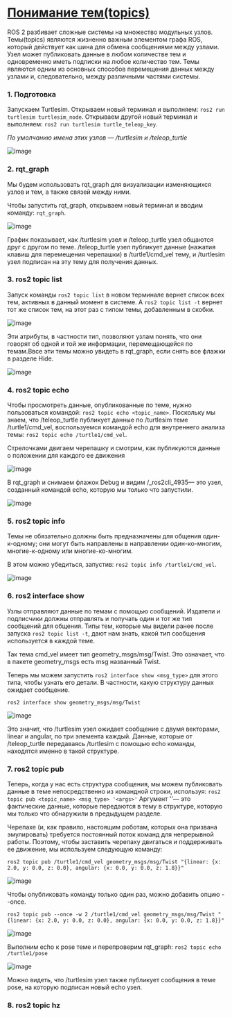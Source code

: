 # [Понимание тем(topics)](https://docs.ros.org/en/rolling/Tutorials/Beginner-CLI-Tools/Understanding-ROS2-Topics/Understanding-ROS2-Topics.html)

ROS 2 разбивает сложные системы на множество модульных узлов. Темы(topics) являются жизненно важным элементом графа ROS, который действует как шина для обмена сообщениями между узлами. Узел может публиковать данные в любом количестве тем и одновременно иметь подписки на любое количество тем.
Темы являются одним из основных способов перемещения данных между узлами и, следовательно, между различными частями системы.

### 1. Подготовка

Запускаем Turtlesim. Открываем новый терминал и выполняем: `ros2 run turtlesim turtlesim_node`. Открываем другой новый терминал и выполняем: `ros2 run turtlesim turtle_teleop_key`.

*По умолчанию имена этих узлов — /turtlesim и /teleop_turtle*

![image](https://github.com/user-attachments/assets/8c6a731a-e2ed-49db-8667-0e64f34e073d)


### 2. rqt_graph

Мы будем использовать rqt_graph для визуализации изменяющихся узлов и тем, а также связей между ними.

Чтобы запустить rqt_graph, открываем новый терминал и вводим команду: `rqt_graph`.

![image](https://github.com/user-attachments/assets/f20b4ee9-32c1-49bb-8ef0-9ae4a3433dd5)

График показывает, как /turtlesim узел и /teleop_turtle узел общаются друг с другом по теме. /teleop_turtle узел публикует данные (нажатия клавиш для перемещения черепашки) в /turtle1/cmd_vel тему, и /turtlesim узел подписан на эту тему для получения данных.

### 3. ros2 topic list

Запуск команды `ros2 topic list` в новом терминале вернет список всех тем, активных в данный момент в системе. А `ros2 topic list -t` вернет тот же список тем, на этот раз с типом темы, добавленным в скобки.

![image](https://github.com/user-attachments/assets/3fbb6ca3-67bd-4fcf-873c-21d633cc6ce0)

Эти атрибуты, в частности тип, позволяют узлам понять, что они говорят об одной и той же информации, перемещающейся по темам.Ввсе эти темы можно увидеть в rqt_graph, если снять все флажки в разделе Hide.

![image](https://github.com/user-attachments/assets/3b9c9d19-c03f-4334-aa6d-37252fb197e5)

### 4. ros2 topic echo

Чтобы просмотреть данные, опубликованные по теме, нужно пользоваться командой: `ros2 topic echo <topic_name>`.
Поскольку мы знаем, что /teleop_turtle публикует данные по /turtlesim теме /turtle1/cmd_vel, воспользуемся командой echo для внутреннего анализа темы: `ros2 topic echo /turtle1/cmd_vel`.

Стрелочками двигаем черепашку и смотрим, как публикуются данные о положении для каждого ее движения

![image](https://github.com/user-attachments/assets/d456e103-09fe-4152-aab9-276d3060cc39)

В rqt_graph и снимаем флажок Debug и видим /_ros2cli_4935— это узел, созданный командой echo, которую мы только что запустили.

![image](https://github.com/user-attachments/assets/82d58406-4e52-4c97-83dd-3a97a0aca09a)

### 5. ros2 topic info

Темы не обязательно должны быть предназначены для общения один-к-одному; они могут быть направлены в направлении один-ко-многим, многие-к-одному или многие-ко-многим.

В этом можно убедиться, запустив: `ros2 topic info /turtle1/cmd_vel`.

![image](https://github.com/user-attachments/assets/e8671190-d3f0-445e-a94d-a5147542e6ed)

### 6. ros2 interface show

Узлы отправляют данные по темам с помощью сообщений. Издатели и подписчики должны отправлять и получать один и тот же тип сообщений для общения.
Типы тем, которые мы видели ранее после запуска `ros2 topic list -t`, дают нам знать, какой тип сообщения используется в каждой теме. 

Так тема cmd_vel имеет тип geometry_msgs/msg/Twist. Это означает, что в пакете geometry_msgs есть msg названный Twist.

Теперь мы можем запустить `ros2 interface show <msg_type>` для этого типа, чтобы узнать его детали. В частности, какую структуру данных ожидает сообщение.
```
ros2 interface show geometry_msgs/msg/Twist
```
![image](https://github.com/user-attachments/assets/5cdc2553-569d-4d25-8d94-ec8b9b47414e)

Это значит, что /turtlesim узел ожидает сообщение с двумя векторами, linear и angular, по три элемента каждый. Данные, которые от /teleop_turtle передаваясь /turtlesim с помощью echo команды, находятся именно в такой структуре.

### 7. ros2 topic pub

Теперь, когда у нас есть структура сообщения, мы можем публиковать данные в теме непосредственно из командной строки, используя: `ros2 topic pub <topic_name> <msg_type> '<args>'`
Аргумент '<args>'— это фактические данные, которые передаются в тему в структуре, которую мы только что обнаружили в предыдущем разделе.

Черепахе (и, как правило, настоящим роботам, которых она призвана эмулировать) требуется постоянный поток команд для непрерывной работы. Поэтому, чтобы заставить черепаху двигаться и поддерживать ее движение, мы используем следующую команду:
```
ros2 topic pub /turtle1/cmd_vel geometry_msgs/msg/Twist "{linear: {x: 2.0, y: 0.0, z: 0.0}, angular: {x: 0.0, y: 0.0, z: 1.8}}"
```
![image](https://github.com/user-attachments/assets/f83d7a86-3586-4cc7-b501-75461640073b)

Чтобы опубликовать команду только один раз, можно добавить опцию --once.
```
ros2 topic pub --once -w 2 /turtle1/cmd_vel geometry_msgs/msg/Twist "{linear: {x: 2.0, y: 0.0, z: 0.0}, angular: {x: 0.0, y: 0.0, z: 1.8}}"
```
![image](https://github.com/user-attachments/assets/fe8d82cc-f7f6-40b6-919c-7b8558332404)

Выполним echo к pose теме и перепроверим rqt_graph: `ros2 topic echo /turtle1/pose`

![image](https://github.com/user-attachments/assets/7ad4fc69-e2ff-4d8d-bff3-7394d6619a13)

Можно видеть, что /turtlesim узел также публикует сообщения в теме pose, на которую подписан новый echo узел.

### 8. ros2 topic hz
